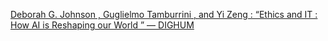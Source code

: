 [Deborah G. Johnson , Guglielmo Tamburrini , and Yi Zeng : “Ethics and IT : How AI is Reshaping our World ” — DIGHUM](https://qi.tc/qi/116713)
